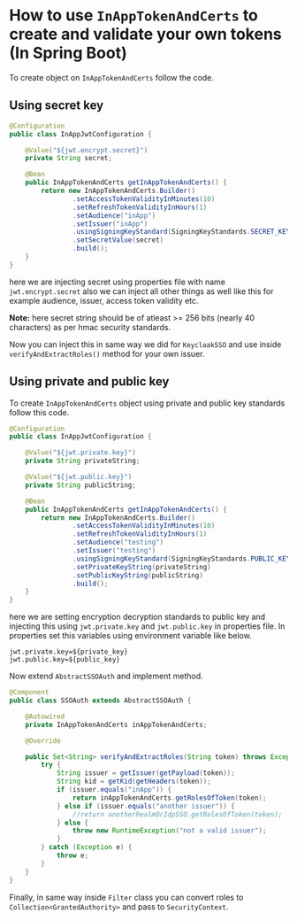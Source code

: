 # How to use `InAppTokenAndCerts` to create and validate your own tokens (In Spring Boot)
To create object on `InAppTokenAndCerts` follow the code.

## Using secret key
```java
@Configuration
public class InAppJwtConfiguration {

    @Value("${jwt.encrypt.secret}")
    private String secret;

    @Bean
    public InAppTokenAndCerts getInAppTokenAndCerts() {
        return new InAppTokenAndCerts.Builder()
                .setAccessTokenValidityInMinutes(10)
                .setRefreshTokenValidityInHours(1)
                .setAudience("inApp")
                .setIssuer("inApp")
                .usingSigningKeyStandard(SigningKeyStandards.SECRET_KEY)
                .setSecretValue(secret)
                .build();
    }
}
```
here we are injecting secret using properties file with name `jwt.encrypt.secret` also we can inject all other things as well like this for example 
audience, issuer, access token validity etc.

**Note:** here secret string should be of atleast >= 256 bits (nearly 40 characters) as per hmac security standards.

Now you can inject this in same way we did for `KeycloakSSO` and use inside `verifyAndExtractRoles()` method for your own issuer.

## Using private and public key
To create `InAppTokenAndCerts` object using private and public key standards follow this code.
```java
@Configuration
public class InAppJwtConfiguration {

    @Value("${jwt.private.key}")
    private String privateString;

    @Value("${jwt.public.key}")
    private String publicString;

    @Bean
    public InAppTokenAndCerts getInAppTokenAndCerts() {
        return new InAppTokenAndCerts.Builder()
                .setAccessTokenValidityInMinutes(10)
                .setRefreshTokenValidityInHours(1)
                .setAudience("testing")
                .setIssuer("testing")
                .usingSigningKeyStandard(SigningKeyStandards.PUBLIC_KEY)
                .setPrivateKeyString(privateString)
                .setPublicKeyString(publicString)
                .build();
    }
}
```
here we are setting encryption decryption standards to public key and injecting this using 
`jwt.private.key` and `jwt.public.key` in properties file.
In properties set this variables using environment variable like below.
```properties
jwt.private.key=${private_key}
jwt.public.key=${public_key}
```
Now extend `AbstractSSOAuth` and implement method.

```java
@Component
public class SSOAuth extends AbstractSSOAuth {

    @Autowired
    private InAppTokenAndCerts inAppTokenAndCerts;

    @Override

    public Set<String> verifyAndExtractRoles(String token) throws Exception {
        try {
            String issuer = getIssuer(getPayload(token));
            String kid = getKid(getHeaders(token));
            if (issuer.equals("inApp")) {
                return inAppTokenAndCerts.getRolesOfToken(token);
            } else if (issuer.equals("another issuer")) {
                //return anotherRealmOrIdpSSO.getRolesOfToken(token);
            } else {
                throw new RuntimeException("not a valid issuer");
            }
        } catch (Exception e) {
            throw e;
        }
    }
}
```

Finally, in same way inside `Filter` class you can convert roles to `Collection<GrantedAuthority>` and pass to `SecurityContext`.
